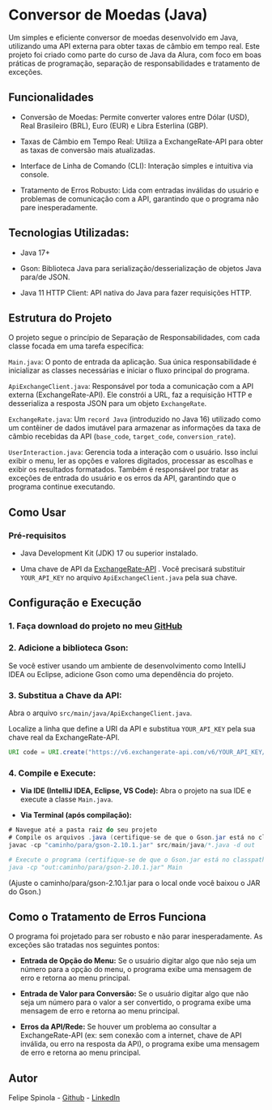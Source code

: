 # Conversor de Moedas (Java)
Um simples e eficiente conversor de moedas desenvolvido em Java, utilizando uma API externa para obter taxas de câmbio em tempo real. Este projeto foi criado como parte do curso de Java da Alura, com foco em boas práticas de programação, separação de responsabilidades e tratamento de exceções.

## Funcionalidades
* Conversão de Moedas: Permite converter valores entre Dólar (USD), Real Brasileiro (BRL), Euro (EUR) e Libra Esterlina (GBP).

* Taxas de Câmbio em Tempo Real: Utiliza a ExchangeRate-API para obter as taxas de conversão mais atualizadas.

* Interface de Linha de Comando (CLI): Interação simples e intuitiva via console.

* Tratamento de Erros Robusto: Lida com entradas inválidas do usuário e problemas de comunicação com a API, garantindo que o programa não pare inesperadamente.

## Tecnologias Utilizadas:
* Java 17+

* Gson: Biblioteca Java para serialização/desserialização de objetos Java para/de JSON.

* Java 11 HTTP Client: API nativa do Java para fazer requisições HTTP.

## Estrutura do Projeto
O projeto segue o princípio de Separação de Responsabilidades, com cada classe focada em uma tarefa específica:

````Main.java````: O ponto de entrada da aplicação. Sua única responsabilidade é inicializar as classes necessárias e iniciar o fluxo principal do programa.

```ApiExchangeClient.java```: Responsável por toda a comunicação com a API externa (ExchangeRate-API). Ele constrói a URL, faz a requisição HTTP e desserializa a resposta JSON para um objeto ```ExchangeRate```.

```ExchangeRate.java```: Um ```record Java``` (introduzido no Java 16) utilizado como um contêiner de dados imutável para armazenar as informações da taxa de câmbio recebidas da API (```base_code```, ```target_code```, ```conversion_rate```).

```UserInteraction.java```: Gerencia toda a interação com o usuário. Isso inclui exibir o menu, ler as opções e valores digitados, processar as escolhas e exibir os resultados formatados. Também é responsável por tratar as exceções de entrada do usuário e os erros da API, garantindo que o programa continue executando.

## Como Usar
### Pré-requisitos
* Java Development Kit (JDK) 17 ou superior instalado.

* Uma chave de API da [ExchangeRate-API](https://www.exchangerate-api.com/) . Você precisará substituir ```YOUR_API_KEY``` no arquivo ```ApiExchangeClient.java``` pela sua chave.

## Configuração e Execução

### 1. Faça download do projeto no meu [GitHub](https://github.com/FelipeSpinola008/Conversor-de-moedas-Projeto-alura.git)

### 2. Adicione a biblioteca Gson:

Se você estiver usando um ambiente de desenvolvimento como IntelliJ IDEA ou Eclipse, adicione Gson como uma dependência do projeto.

### 3. Substitua a Chave da API:

Abra o arquivo ```src/main/java/ApiExchangeClient.java```.

Localize a linha que define a URI da API e substitua ```YOUR_API_KEY``` pela sua chave real da ExchangeRate-API.

``` Java
URI code = URI.create("https://v6.exchangerate-api.com/v6/YOUR_API_KEY/pair/" + baseCode + "/" + targetCode);
````
### 4. Compile e Execute:

* **Via IDE (IntelliJ IDEA, Eclipse, VS Code):** Abra o projeto na sua IDE e execute a classe ```Main.java```.

* **Via Terminal (após compilação):**
```` Java
# Navegue até a pasta raiz do seu projeto
# Compile os arquivos .java (certifique-se de que o Gson.jar está no classpath)
javac -cp "caminho/para/gson-2.10.1.jar" src/main/java/*.java -d out

# Execute o programa (certifique-se de que o Gson.jar está no classpath)
java -cp "out:caminho/para/gson-2.10.1.jar" Main
````

(Ajuste o caminho/para/gson-2.10.1.jar para o local onde você baixou o JAR do Gson.)

## Como o Tratamento de Erros Funciona
O programa foi projetado para ser robusto e não parar inesperadamente. As exceções são tratadas nos seguintes pontos:

* __Entrada de Opção do Menu:__ Se o usuário digitar algo que não seja um número para a opção do menu, o programa exibe uma mensagem de erro e retorna ao menu principal.

* __Entrada de Valor para Conversão:__ Se o usuário digitar algo que não seja um número para o valor a ser convertido, o programa exibe uma mensagem de erro e retorna ao menu principal.

* __Erros da API/Rede:__ Se houver um problema ao consultar a ExchangeRate-API (ex: sem conexão com a internet, chave de API inválida, ou erro na resposta da API), o programa exibe uma mensagem de erro e retorna ao menu principal.

## Autor
Felipe Spinola - [Github](https://github.com/FelipeSpinola008) - [LinkedIn](https://www.linkedin.com/in/felipespinola008/)
